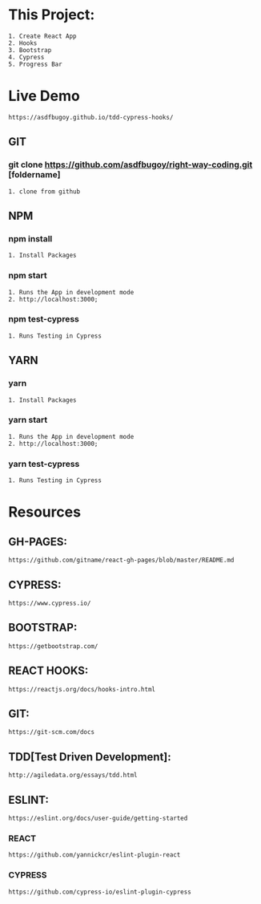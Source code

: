 # This Project:
    1. Create React App
    2. Hooks
    3. Bootstrap
    4. Cypress
    5. Progress Bar

# Live Demo

    https://asdfbugoy.github.io/tdd-cypress-hooks/

## GIT

### git clone https://github.com/asdfbugoy/right-way-coding.git [foldername]

    1. clone from github

## NPM

### npm install

    1. Install Packages

### npm start

    1. Runs the App in development mode
    2. http://localhost:3000;

### npm test-cypress

    1. Runs Testing in Cypress

## YARN

### yarn

    1. Install Packages

### yarn start

    1. Runs the App in development mode
    2. http://localhost:3000;

### yarn test-cypress

    1. Runs Testing in Cypress

# Resources

## GH-PAGES: 

    https://github.com/gitname/react-gh-pages/blob/master/README.md

## CYPRESS: 

    https://www.cypress.io/

## BOOTSTRAP: 

    https://getbootstrap.com/

## REACT HOOKS: 
    https://reactjs.org/docs/hooks-intro.html

## GIT:

    https://git-scm.com/docs

## TDD[Test Driven Development]:

    http://agiledata.org/essays/tdd.html

## ESLINT:

    https://eslint.org/docs/user-guide/getting-started

### REACT

    https://github.com/yannickcr/eslint-plugin-react

### CYPRESS

    https://github.com/cypress-io/eslint-plugin-cypress
